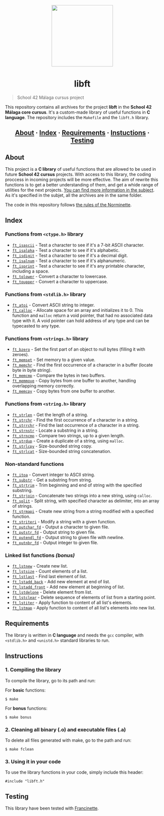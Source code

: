 <div id="header" align="center">
  <img src="https://media.giphy.com/media/ztl9x7JlhSlU4MWD6h/giphy.gif" width="200"/>
</div>

<h1 align="center">libft</h1>

> School 42 Málaga cursus project

This repository contains all archives for the project __libft__ in the __School 42 Málaga core cursus__. It's a custom-made library of useful functions in __C language__. The repository includes the `Makefile` and the `libft.h` library.

<h2 align="center">
	<a href="#about">About</a>
	<span> · </span>
	<a href="#index">Index</a>
	<span> · </span>
	<a href="#requirements">Requirements</a>
	<span> · </span>
	<a href="#instructions">Instuctions</a>
	<span> · </span>
	<a href="#testing">Testing</a>
</h2>

## About

This project is a __C library__ of useful functions that are allowed to be used in future __School 42 cursus__ projects. With access to this library, the coding proccess in incoming projects will be more effective. The aim of rewrite this functions is to get a better understanding of them, and get a whide range of utilities for the next projects. [You can find more information in the subject](https://github.com/Royale0G/Libft/libft_subject.pdf). As it's specified in the subjet, all the archives are in the same folder.

The code in this repository follows [the rules of the Norminette](https://github.com/PublioElio/School42-Piscina-agosto-2022/blob/main/norme.es.pdf).

## Index
### Functions from `<ctype.h>` library
* [`ft_isascii`](https://github.com/Royale0G/Libft/ft_isascii.c) - Test a character to see if it's a 7-bit ASCII character.
* [`ft_isalpha`](https://github.com/Royale0G/Libft/ft_isalpha.c) - Test a character to see if it's alphabetic.
* [`ft_isdigit`](https://github.com/Royale0G/Libft/ft_isdigit.c) - Test a character to see if it's a decimal digit.
* [`ft_isalnum`](https://github.com/Royale0G/Libft/ft_isalnum.c) - Test a character to see if it's alphanumeric.
* [`ft_isprint`](https://github.com/Royale0G/Libft/ft_isprint.c) - Test a character to see if it's any printable character, including a space.
* [`ft_tolower`](https://github.com/Royale0G/Libft/ft_tolower.c) - Convert a character to lowercase.
* [`ft_toupper`](https://github.com/Royale0G/Libft/ft_toupper.c) - Convert a character to uppercase.

### Functions from `<stdlib.h>` library
* [`ft_atoi`](https://github.com/Royale0G/Libft/ft_atoi.c) - Convert ASCII string to integer.
* [`ft_calloc`](https://github.com/Royale0G/Libft/ft_calloc.c) - Allocate space for an array and initializes it to 0. This function and `malloc` return a void pointer, that had no associated data type with it. A void pointer can hold address of any type and can be typecasted to any type.

### Functions from `<strings.h>` library
* [`ft_bzero`](https://github.com/Royale0G/Libft/ft_bzero.c) - Set the first part of an object to null bytes (filling it with zeroes).
* [`ft_memset`](https://github.com/Royale0G/Libft/ft_memset.c) - Set memory to a given value.
* [`ft_memchr`](https://github.com/Royale0G/Libft/ft_memchr.c) - Find the first occurrence of a character in a buffer (locate byte in byte string).
* [`ft_memcmp`](https://github.com/Royale0G/Libft/ft_memcmp.c) - Compare the bytes in two buffers.
* [`ft_memmove`](https://github.com/Royale0G/Libft/ft_memmove.c) - Copy bytes from one buffer to another, handling overlapping memory correctly.
* [`ft_memcpy`](https://github.com/Royale0G/Libft/ft_memcpy.c) - Copy bytes from one buffer to another.

### Functions from `<string.h>` library
* [`ft_strlen`](https://github.com/Royale0G/Libft/ft_strlen.c) - Get the length of a string.
* [`ft_strchr`](https://github.com/Royale0G/Libft/ft_strchr.c) - Find the first occurrence of a character in a string.
* [`ft_strrchr`](https://github.com/Royale0G/Libft/ft_strrchr.c) - Find the last occurrence of a character in a string.
* [`ft_strnstr`](https://github.com/Royale0G/Libft/ft_strnstr.c) - Locate a substring in a string.
* [`ft_strncmp`](https://github.com/Royale0G/Libft/ft_strncmp.c) - Compare two strings, up to a given length.
* [`ft_strdup`](https://github.com/Royale0G/Libft/ft_strdup.c) - Create a duplicate of a string, using `malloc`.
* [`ft_strlcpy`](https://github.com/Royale0G/Libft/ft_strlcpy.c) - Size-bounded string copy.
* [`ft_strlcat`](https://github.com/Royale0G/Libft/ft_strlcat.c) - Size-bounded string concatenation.

### Non-standard functions
* [`ft_itoa`](https://github.com/Royale0G/Libft/ft_itoa.c) - Convert integer to ASCII string.
* [`ft_substr`](https://github.com/Royale0G/Libft/ft_substr.c) - Get a substring from string.
* [`ft_strtrim`](https://github.com/Royale0G/Libft/ft_strtrim.c) - Trim beginning and end of string with the specified substring.
* [`ft_strjoin`](https://github.com/Royale0G/Libft/ft_strjoin.c) - Concatenate two strings into a new string, using `calloc`.
* [`ft_split`](https://github.com/Royale0G/Libft/ft_split.c) - Split string, with specified character as delimiter, into an array of strings.
* [`ft_strmapi`](https://github.com/Royale0G/Libft/ft_strmapi.c) - Create new string from a string modified with a specified function.
* [`ft_striteri`](https://github.com/Royale0G/Libft/ft_striteri.c) - Modify a string with a given function.
* [`ft_putchar_fd`](https://github.com/Royale0G/Libft/ft_putchar_fd.c) - Output a character to given file.
* [`ft_putstr_fd`](https://github.com/Royale0G/Libft/ft_putstr_fd.c) - Output string to given file.
* [`ft_putendl_fd`](https://github.com/Royale0G/Libft/ft_putendl_fd.c) - Output string to given file with newline.
* [`ft_putnbr_fd`](https://github.com/Royale0G/Libft/ft_putnbr_fd.c) - Output integer to given file.

### Linked list functions *(bonus)*
* [`ft_lstnew`](https://github.com/Royale0G/Libft/ft_lstnew_bonus.c) - Create new list.
* [`ft_lstsize`](https://github.com/Royale0G/Libft/ft_lstsize_bonus.c) - Count elements of a list.
* [`ft_lstlast`](https://github.com/Royale0G/Libft/ft_lstlast_bonus.c) - Find last element of list.
* [`ft_lstadd_back`](https://github.com/Royale0G/Libft/ft_lstadd_back_bonus.c) - Add new element at end of list.
* [`ft_lstadd_front`](https://github.com/Royale0G/Libft/ft_lstadd_front_bonus.c) - Add new element at beginning of list.
* [`ft_lstdelone`](https://github.com/Royale0G/Libft/ft_lstdelone_bonus.c) - Delete element from list.
* [`ft_lstclear`](https://github.com/Royale0G/Libft/ft_lstclear_bonus.c) - Delete sequence of elements of list from a starting point.
* [`ft_lstiter`](https://github.com/Royale0G/Libft/ft_lstiter_bonus.c) - Apply function to content of all list's elements.
* [`ft_lstmap`](https://github.com/Royale0G/Libft/ft_lstmap_bonus.c) - Apply function to content of all list's elements into new list.

## Requirements
The library is written in __C language__ and needs the `gcc` compiler, with `<stdlib.h>` and `<unistd.h>` standard libraries to run.

## Instructions

### 1. Compiling the library

To compile the library, go to its path and run:

For __basic__ functions:
```
$ make
```

For __bonus__ functions:
```
$ make bonus
```

### 2. Cleaning all binary (.o) and executable files (.a)

To delete all files generated with make, go to the path and run:
```
$ make fclean
```

### 3. Using it in your code

To use the library functions in your code, simply include this header:
```
#include "libft.h"
```

## Testing
This library have been tested with [Francinette](https://github.com/xicodomingues/francinette).